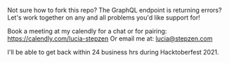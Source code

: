 Not sure how to fork this repo? The GraphQL endpoint is returning errors?
Let's work together on any and all problems you'd like support for! 

Book a meeting at my calendly for a chat or for pairing: https://calendly.com/lucia-stepzen
Or email me at: lucia@stepzen.com 

I'll be able to get back within 24 business hrs during Hacktoberfest 2021.
